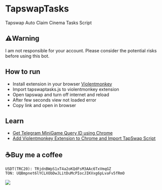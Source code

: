 # TapswapTasks
Tapswap Auto Claim Cinema Tasks Script 

## ⚠️Warning
I am not responsible for your account. Please consider the potential risks before using this bot.

## How to run
* Install extension in your browser [Violentmonkey](https://chromewebstore.google.com/detail/violentmonkey/jinjaccalgkegednnccohejagnlnfdag?hl=be)
* Import tapswaptasks.js to violentmonkey extension
* Open tapswap and turn off internet and reload
* After few seconds view not loaded error
* Copy link and open in browser

## Learn
* [Get Telegram MiniGame Query ID using Chrome](https://youtu.be/r0Ulqev-9M4)
* [Add Violentmonkey Extension to Chrome and Import TapSwap Script](https://youtu.be/4q9ebuRfeiA)

## ☕Buy me a coffee
```
USDT(TRC20): TRjdnBWpS1xT4a2oKQdFsM3AAc6TxVmqGZ
TON: UQBmpnet6lYCLXObDwJLitDuMcPIocJIKVxg6pLvaFv5fRmO
```

![](http://visit.parselecom.com/Api/Visit/glad-tidings/TapswapTasks/458797)
